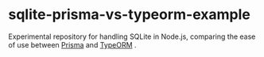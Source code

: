 # sqlite-prisma-vs-typeorm-example

Experimental repository for handling SQLite in Node.js, comparing the ease of use between [Prisma](https://www.prisma.io/) and [TypeORM](https://typeorm.io/) .
